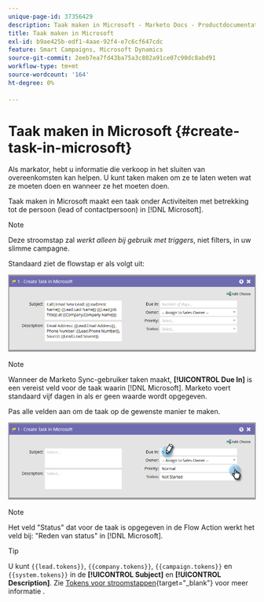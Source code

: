 ```yaml
---
unique-page-id: 37356429
description: Taak maken in Microsoft - Marketo Docs - Productdocumentatie
title: Taak maken in Microsoft
exl-id: b9ae425b-edf1-4aae-92f4-e7c6cf647cdc
feature: Smart Campaigns, Microsoft Dynamics
source-git-commit: 2eeb7ea7fd43ba75a3c802a91ce07c90dc8abd91
workflow-type: tm+mt
source-wordcount: '164'
ht-degree: 0%

---
```


# Taak maken in Microsoft {#create-task-in-microsoft}

Als markator, hebt u informatie die verkoop in het sluiten van overeenkomsten kan helpen. U kunt taken maken om ze te laten weten wat ze moeten doen en wanneer ze het moeten doen.

Taak maken in Microsoft maakt een taak onder Activiteiten met betrekking tot de persoon (lead of contactpersoon) in [!DNL Microsoft].

>[!NOTE]
>
>Deze stroomstap zal _werkt alleen bij gebruik met triggers_, niet filters, in uw slimme campagne.

Standaard ziet de flowstap er als volgt uit:

![](assets/msd1.png)

>[!NOTE]
>
>Wanneer de Marketo Sync-gebruiker taken maakt, **[!UICONTROL Due In]** is een vereist veld voor de taak waarin [!DNL Microsoft]. Marketo voert standaard vijf dagen in als er geen waarde wordt opgegeven.

Pas alle velden aan om de taak op de gewenste manier te maken.

![](assets/msd2.png)

>[!NOTE]
>
>Het veld &quot;Status&quot; dat voor de taak is opgegeven in de Flow Action werkt het veld bij: &quot;Reden van status&quot; in [!DNL Microsoft].

>[!TIP]
>
>U kunt `{{lead.tokens}}`, `{{company.tokens}}`, `{{campaign.tokens}}` en `{{system.tokens}}` in de **[!UICONTROL Subject]** en **[!UICONTROL Description]**. Zie [Tokens voor stroomstappen](/help/marketo/product-docs/core-marketo-concepts/smart-campaigns/flow-actions/use-tokens-in-flow-steps.md){target="_blank"} voor meer informatie .

